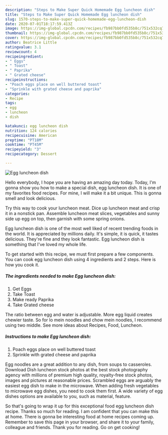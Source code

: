 ```yaml
---
description: "Steps to Make Super Quick Homemade Egg luncheon dish"
title: "Steps to Make Super Quick Homemade Egg luncheon dish"
slug: 1570-steps-to-make-super-quick-homemade-egg-luncheon-dish
date: 2020-07-01T18:17:59.413Z
image: https://img-global.cpcdn.com/recipes/fb987bb0fd535b8c/751x532cq70/egg-luncheon-dish-recipe-main-photo.jpg
thumbnail: https://img-global.cpcdn.com/recipes/fb987bb0fd535b8c/751x532cq70/egg-luncheon-dish-recipe-main-photo.jpg
cover: https://img-global.cpcdn.com/recipes/fb987bb0fd535b8c/751x532cq70/egg-luncheon-dish-recipe-main-photo.jpg
author: Beatrice Little
ratingvalue: 3.1
reviewcount: 4
recipeingredient:
- " Eggs"
- " Toast"
- " Paprika"
- " Grated cheese"
recipeinstructions:
- "Poach eggs place on well buttered toast"
- "Sprinkle with grated cheese and paprika"
categories:
- Recipe
tags:
- egg
- luncheon
- dish

katakunci: egg luncheon dish 
nutrition: 124 calories
recipecuisine: American
preptime: "PT18M"
cooktime: "PT45M"
recipeyield: "3"
recipecategory: Dessert

---
```



![Egg luncheon dish](https://img-global.cpcdn.com/recipes/fb987bb0fd535b8c/751x532cq70/egg-luncheon-dish-recipe-main-photo.jpg)

Hello everybody, I hope you are having an amazing day today. Today, I'm gonna show you how to make a special dish, egg luncheon dish. It is one of my favorites food recipes. For mine, I will make it a bit unique. This is gonna smell and look delicious.

Try this way to cook your luncheon meat. Dice up luncheon meat and crisp it in a nonstick pan. Assemble luncheon meat slices, vegetables and sunny side up egg on top, then garnish with some spring onions.

Egg luncheon dish is one of the most well liked of recent trending foods in the world. It is appreciated by millions daily. It's simple, it is quick, it tastes delicious. They're fine and they look fantastic. Egg luncheon dish is something that I've loved my whole life.


To get started with this recipe, we must first prepare a few components. You can cook egg luncheon dish using 4 ingredients and 2 steps. Here is how you cook it.

<!--inarticleads1-->

##### The ingredients needed to make Egg luncheon dish:

1. Get  Eggs
1. Take  Toast
1. Make ready  Paprika
1. Take  Grated cheese


The ratio between egg and water is adjustable. More egg liquid creates chewier taste. So for lo mein noodles and chow mein noodles, I recommend using two middle. See more ideas about Recipes, Food, Luncheon. 

<!--inarticleads2-->

##### Instructions to make Egg luncheon dish:

1. Poach eggs place on well buttered toast
1. Sprinkle with grated cheese and paprika


Egg noodles are a great addition to any dish, from soups to casseroles. Download Dish luncheon stock photos at the best stock photography agency with millions of premium high quality, royalty-free stock photos, images and pictures at reasonable prices. Scrambled eggs are arguably the easiest egg dish to make in the microwave. When adding fresh vegetables to microwave egg dishes, you need to cook them first. A wide variety of egg dishes options are available to you, such as material, feature. 

So that's going to wrap it up for this exceptional food egg luncheon dish recipe. Thanks so much for reading. I am confident that you can make this at home. There is gonna be interesting food at home recipes coming up. Remember to save this page in your browser, and share it to your family, colleague and friends. Thank you for reading. Go on get cooking!
